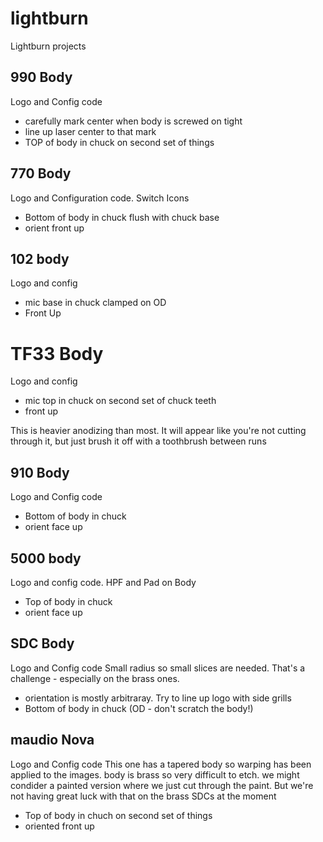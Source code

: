 # lightburn
Lightburn projects


## 990 Body
Logo and Config code
- carefully mark center when body is screwed on tight
- line up laser center to that mark
- TOP of body in chuck on second set of things


## 770 Body
Logo and Configuration code.  Switch Icons
- Bottom of body in chuck flush with chuck base
- orient front up

## 102 body
Logo and config
 - mic base in chuck clamped on OD
 - Front Up

# TF33 Body
Logo and config
 - mic top in chuck on second set of chuck teeth
 - front up

This is heavier anodizing than most. It will appear like you're not cutting through it, but just brush it off with a toothbrush between runs


## 910 Body
Logo and Config code
- Bottom of body in chuck
- orient face up

## 5000 body
Logo and config code. 
HPF and Pad on Body
- Top of body in chuck
- orient face up

## SDC Body
Logo and Config code
Small radius so small slices are needed.  That's a challenge - especially on the brass ones.
- orientation is mostly arbitraray.  Try to line up logo with side grills
- Bottom of body in chuck (OD - don't scratch the body!)

## maudio Nova
Logo and Config code
This one has a tapered body so warping has been applied to the images.
body is brass so very difficult to etch.  we might condider a painted version where we just cut through the paint. But we're not having great luck with that on the brass SDCs at the moment
- Top of body in chuch on second set of things
- oriented front up
